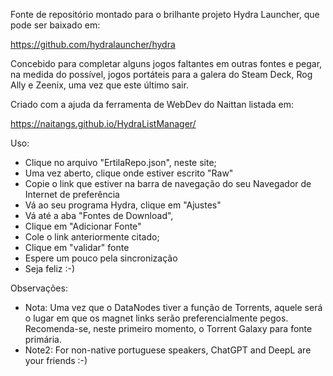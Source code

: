 Fonte de repositório montado para o brilhante projeto Hydra Launcher, que pode ser baixado em:

https://github.com/hydralauncher/hydra

Concebido para completar alguns jogos faltantes em outras fontes e pegar, na medida do possível, jogos portáteis para a galera do Steam Deck, Rog Ally e Zeenix, uma vez que este último sair.

Criado com a ajuda da ferramenta de WebDev do Naittan listada em:

https://naitangs.github.io/HydraListManager/

Uso:

* Clique no arquivo "ErtilaRepo.json", neste site;
* Uma vez aberto, clique onde estiver escrito "Raw"
* Copie o link que estiver na barra de navegação do seu Navegador de Internet de preferência
* Vá ao seu programa Hydra, clique em "Ajustes"
* Vá até a aba "Fontes de Download",
* Clique em "Adicionar Fonte" 
* Cole o link anteriormente citado;
* Clique em "validar" fonte
* Espere um pouco pela sincronização
* Seja feliz :-)

Observações:

* Nota: Uma vez que o DataNodes tiver a função de Torrents, aquele será o lugar em que os magnet links serão preferencialmente pegos. Recomenda-se, neste primeiro momento, o Torrent Galaxy para fonte primária.
* Note2: For non-native portuguese speakers, ChatGPT and DeepL are your friends :-)

